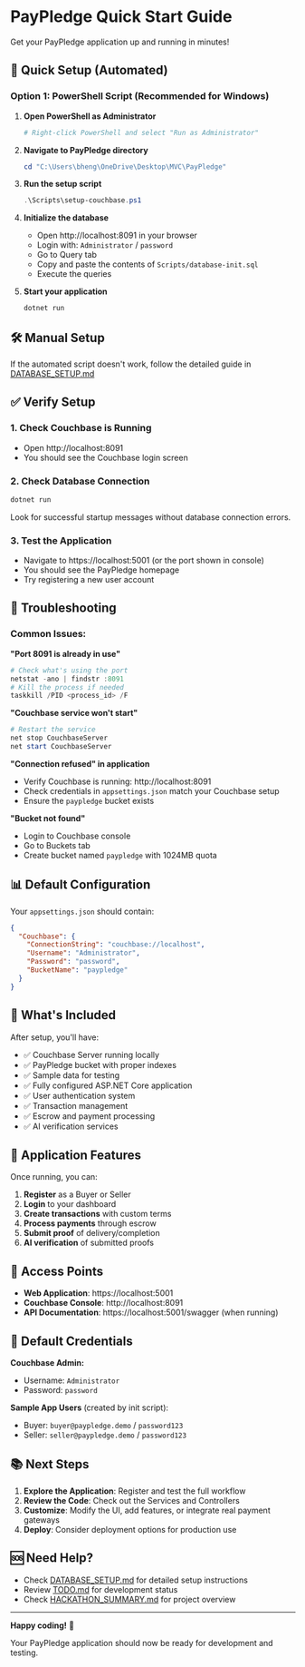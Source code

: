 # PayPledge Quick Start Guide

Get your PayPledge application up and running in minutes!

## 🚀 Quick Setup (Automated)

### Option 1: PowerShell Script (Recommended for Windows)

1. **Open PowerShell as Administrator**

   ```powershell
   # Right-click PowerShell and select "Run as Administrator"
   ```

2. **Navigate to PayPledge directory**

   ```powershell
   cd "C:\Users\bheng\OneDrive\Desktop\MVC\PayPledge"
   ```

3. **Run the setup script**

   ```powershell
   .\Scripts\setup-couchbase.ps1
   ```

4. **Initialize the database**

   - Open http://localhost:8091 in your browser
   - Login with: `Administrator` / `password`
   - Go to Query tab
   - Copy and paste the contents of `Scripts/database-init.sql`
   - Execute the queries

5. **Start your application**
   ```powershell
   dotnet run
   ```

## 🛠️ Manual Setup

If the automated script doesn't work, follow the detailed guide in [DATABASE_SETUP.md](./DATABASE_SETUP.md)

## ✅ Verify Setup

### 1. Check Couchbase is Running

- Open http://localhost:8091
- You should see the Couchbase login screen

### 2. Check Database Connection

```powershell
dotnet run
```

Look for successful startup messages without database connection errors.

### 3. Test the Application

- Navigate to https://localhost:5001 (or the port shown in console)
- You should see the PayPledge homepage
- Try registering a new user account

## 🔧 Troubleshooting

### Common Issues:

**"Port 8091 is already in use"**

```powershell
# Check what's using the port
netstat -ano | findstr :8091
# Kill the process if needed
taskkill /PID <process_id> /F
```

**"Couchbase service won't start"**

```powershell
# Restart the service
net stop CouchbaseServer
net start CouchbaseServer
```

**"Connection refused" in application**

- Verify Couchbase is running: http://localhost:8091
- Check credentials in `appsettings.json` match your Couchbase setup
- Ensure the `paypledge` bucket exists

**"Bucket not found"**

- Login to Couchbase console
- Go to Buckets tab
- Create bucket named `paypledge` with 1024MB quota

## 📊 Default Configuration

Your `appsettings.json` should contain:

```json
{
  "Couchbase": {
    "ConnectionString": "couchbase://localhost",
    "Username": "Administrator",
    "Password": "password",
    "BucketName": "paypledge"
  }
}
```

## 🎯 What's Included

After setup, you'll have:

- ✅ Couchbase Server running locally
- ✅ PayPledge bucket with proper indexes
- ✅ Sample data for testing
- ✅ Fully configured ASP.NET Core application
- ✅ User authentication system
- ✅ Transaction management
- ✅ Escrow and payment processing
- ✅ AI verification services

## 🚦 Application Features

Once running, you can:

1. **Register** as a Buyer or Seller
2. **Login** to your dashboard
3. **Create transactions** with custom terms
4. **Process payments** through escrow
5. **Submit proof** of delivery/completion
6. **AI verification** of submitted proofs

## 📱 Access Points

- **Web Application**: https://localhost:5001
- **Couchbase Console**: http://localhost:8091
- **API Documentation**: https://localhost:5001/swagger (when running)

## 🔐 Default Credentials

**Couchbase Admin:**

- Username: `Administrator`
- Password: `password`

**Sample App Users** (created by init script):

- Buyer: `buyer@paypledge.demo` / `password123`
- Seller: `seller@paypledge.demo` / `password123`

## 📚 Next Steps

1. **Explore the Application**: Register and test the full workflow
2. **Review the Code**: Check out the Services and Controllers
3. **Customize**: Modify the UI, add features, or integrate real payment gateways
4. **Deploy**: Consider deployment options for production use

## 🆘 Need Help?

- Check [DATABASE_SETUP.md](./DATABASE_SETUP.md) for detailed setup instructions
- Review [TODO.md](./TODO.md) for development status
- Check [HACKATHON_SUMMARY.md](./HACKATHON_SUMMARY.md) for project overview

---

**Happy coding!** 🎉

Your PayPledge application should now be ready for development and testing.
